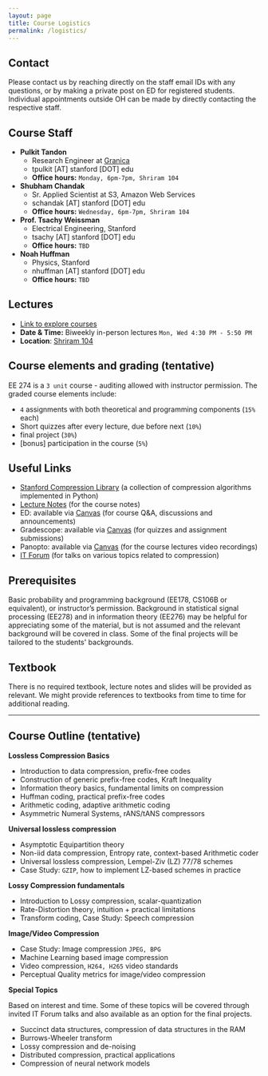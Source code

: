 ```yaml
---
layout: page
title: Course Logistics
permalink: /logistics/
---
```

## Contact
Please contact us by reaching directly on the staff email IDs with any questions, or by
making a private post on ED for registered students. Individual appointments outside OH can be made by directly contacting
the respective staff.

## Course Staff
- **Pulkit Tandon**
  - Research Engineer at [Granica](https://granica.ai)
  - tpulkit [AT] stanford [DOT] edu
  - **Office hours:** `Monday, 6pm-7pm, Shriram 104`
- **Shubham Chandak** 
    - Sr. Applied Scientist at S3, Amazon Web Services
    - schandak [AT] stanford [DOT] edu
    - **Office hours:** `Wednesday, 6pm-7pm, Shriram 104`
- **Prof. Tsachy Weissman** 
    - Electrical Engineering, Stanford
    - tsachy [AT] stanford [DOT] edu
    - **Office hours:** `TBD`
- **Noah Huffman**
  - Physics, Stanford
  - nhuffman [AT] stanford [DOT] edu
  - **Office hours:** `TBD`


## Lectures
- [Link to explore courses](https://explorecourses.stanford.edu/search?view=catalog&filter-coursestatus-Active=on&page=0&catalog=&academicYear=&q=EE274&collapse=)
- **Date & Time:** Biweekly in-person lectures `Mon, Wed 4:30 PM - 5:50 PM`
- **Location**: [Shriram 104](https://campus-map.stanford.edu/?srch=Shriram+104)


## Course elements and grading (tentative)
EE 274 is a `3 unit` course - auditing allowed with instructor permission. The graded course elements include:

- `4` assignments with both theoretical and programming components (`15%` each)
- Short quizzes after every lecture, due before next (`10%`)
- final project (`30%`)
- [bonus] participation in the course (`5%`)

## Useful Links
- [Stanford Compression Library](https://github.com/kedartatwawadi/stanford_compression_library) (a collection of compression algorithms implemented in Python)
- [Lecture Notes](https://stanforddatacompressionclass.github.io/notes/contents.html) (for the course notes)
- ED: available via [Canvas](https://canvas.stanford.edu) (for course Q&A, discussions and announcements)
- Gradescope: available via [Canvas](https://canvas.stanford.edu) (for quizzes and assignment submissions)
- Panopto: available via [Canvas](https://canvas.stanford.edu) (for the course lectures video recordings)
- [IT Forum](https://web.stanford.edu/group/it-forum/talks/) (for talks on various topics related to compression)

## Prerequisites
Basic probability and programming background (EE178, CS106B or equivalent), or instructor’s permission. Background in statistical signal processing (EE278) and in information theory (EE276) may be helpful for appreciating some of the material, but is not assumed and the relevant background will be covered in class. Some of the final projects will be tailored to the students' backgrounds. 

## Textbook
There is no required textbook, lecture notes and slides will be provided as relevant. 
We might provide references to textbooks from time to time for additional reading.

---

## Course Outline (tentative)
**Lossless Compression Basics**
- Introduction to data compression, prefix-free codes
- Construction of generic prefix-free codes, Kraft Inequality
- Information theory basics, fundamental limits on compression
- Huffman coding, practical prefix-free codes
- Arithmetic coding, adaptive arithmetic coding
- Asymmetric Numeral Systems, rANS/tANS compressors

**Universal lossless compression**
- Asymptotic Equipartition theory
- Non-iid data compression, Entropy rate, context-based Arithmetic coder
- Universal lossless compression, Lempel-Ziv (LZ) 77/78 schemes
- Case Study: `GZIP`, how to implement LZ-based schemes in practice

**Lossy Compression fundamentals**
- Introduction to Lossy compression, scalar-quantization
- Rate-Distortion theory, intuition + practical limitations
- Transform coding, Case Study: Speech compression

**Image/Video Compression**
- Case Study: Image compression `JPEG, BPG`
- Machine Learning based image compression
- Video compression, `H264, H265` video standards
- Perceptual Quality metrics for image/video compression

**Special Topics**

Based on interest and time. Some of these topics will be covered through invited IT Forum talks and also available as
an option for the final projects.
- Succinct data structures, compression of data structures in the RAM
- Burrows-Wheeler transform
- Lossy compression and de-noising
- Distributed compression, practical applications
- Compression of neural network models







